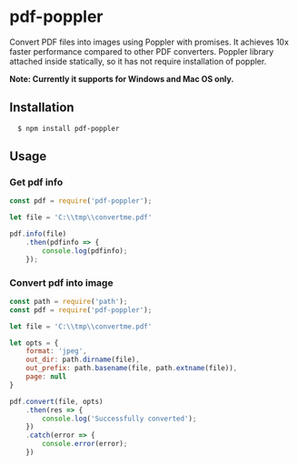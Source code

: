 # pdf-poppler

Convert PDF files into images using Poppler with promises. It achieves 10x faster performance compared to other PDF converters.
Poppler library attached inside statically, so it has not require installation of poppler.

**Note: Currently it supports for Windows and Mac OS only.**

## Installation
```
  $ npm install pdf-poppler
```

## Usage

### Get pdf info

```javascript
const pdf = require('pdf-poppler');

let file = 'C:\\tmp\\convertme.pdf'

pdf.info(file)
    .then(pdfinfo => {
        console.log(pdfinfo);
    });
```

### Convert pdf into image

```javascript
const path = require('path');
const pdf = require('pdf-poppler');

let file = 'C:\\tmp\\convertme.pdf'

let opts = {
    format: 'jpeg',
    out_dir: path.dirname(file),
    out_prefix: path.basename(file, path.extname(file)),
    page: null
}

pdf.convert(file, opts)
    .then(res => {
        console.log('Successfully converted');
    })
    .catch(error => {
        console.error(error);
    })
```
